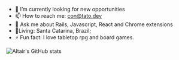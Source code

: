 - 🔭 I’m currently looking for new opportunities
- 📫 How to reach me: con@tato.dev
- 💬 Ask me about Rails, Javascript, React and Chrome extensions
- 📍Living: Santa Catarina, Brazil;
- ⚡ Fun fact: I love tabletop rpg and board games.

![Altair's GitHub stats](https://github-readme-stats.vercel.app/api?username=tatosjb&count_private=true&show_icons=true)
